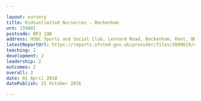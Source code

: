 ```yaml
---

layout: nursery
title: Kidsunlimited Nurseries - Beckenham
urn: 159401
postcode: BR3 1QW
address: HSBC Sports and Social Club, Lennard Road, Beckenham, Kent, BR3 1QW
latestReportUrl: https://reports.ofsted.gov.uk/provider/files/2609619/urn/159401.pdf
teaching: 2
development: 2
leadership: 2
outcomes: 2
overall: 2
date: 01 April 2018 
datePublish: 25 October 2016

---
```

